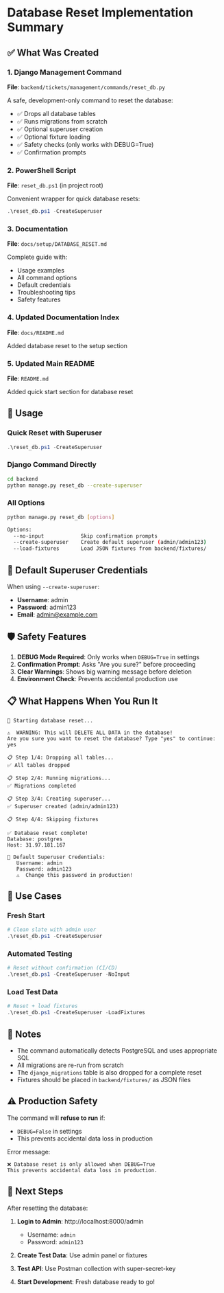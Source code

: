 # Database Reset Implementation Summary

## ✅ What Was Created

### 1. Django Management Command

**File**: `backend/tickets/management/commands/reset_db.py`

A safe, development-only command to reset the database:

- ✅ Drops all database tables
- ✅ Runs migrations from scratch
- ✅ Optional superuser creation
- ✅ Optional fixture loading
- ✅ Safety checks (only works with DEBUG=True)
- ✅ Confirmation prompts

### 2. PowerShell Script

**File**: `reset_db.ps1` (in project root)

Convenient wrapper for quick database resets:

```powershell
.\reset_db.ps1 -CreateSuperuser
```

### 3. Documentation

**File**: `docs/setup/DATABASE_RESET.md`

Complete guide with:

- Usage examples
- All command options
- Default credentials
- Troubleshooting tips
- Safety features

### 4. Updated Documentation Index

**File**: `docs/README.md`

Added database reset to the setup section

### 5. Updated Main README

**File**: `README.md`

Added quick start section for database reset

## 🚀 Usage

### Quick Reset with Superuser

```powershell
.\reset_db.ps1 -CreateSuperuser
```

### Django Command Directly

```bash
cd backend
python manage.py reset_db --create-superuser
```

### All Options

```bash
python manage.py reset_db [options]

Options:
  --no-input            Skip confirmation prompts
  --create-superuser    Create default superuser (admin/admin123)
  --load-fixtures       Load JSON fixtures from backend/fixtures/
```

## 🔐 Default Superuser Credentials

When using `--create-superuser`:

- **Username**: admin
- **Password**: admin123
- **Email**: admin@example.com

## 🛡️ Safety Features

1. **DEBUG Mode Required**: Only works when `DEBUG=True` in settings
2. **Confirmation Prompt**: Asks "Are you sure?" before proceeding
3. **Clear Warnings**: Shows big warning message before deletion
4. **Environment Check**: Prevents accidental production use

## 📋 What Happens When You Run It

```
🔄 Starting database reset...

⚠️  WARNING: This will DELETE ALL DATA in the database!
Are you sure you want to reset the database? Type "yes" to continue: yes

📋 Step 1/4: Dropping all tables...
✅ All tables dropped

📋 Step 2/4: Running migrations...
✅ Migrations completed

📋 Step 3/4: Creating superuser...
✅ Superuser created (admin/admin123)

📋 Step 4/4: Skipping fixtures

✅ Database reset complete!
Database: postgres
Host: 31.97.181.167

🔐 Default Superuser Credentials:
   Username: admin
   Password: admin123
   ⚠️  Change this password in production!
```

## 🎯 Use Cases

### Fresh Start

```powershell
# Clean slate with admin user
.\reset_db.ps1 -CreateSuperuser
```

### Automated Testing

```powershell
# Reset without confirmation (CI/CD)
.\reset_db.ps1 -CreateSuperuser -NoInput
```

### Load Test Data

```powershell
# Reset + load fixtures
.\reset_db.ps1 -CreateSuperuser -LoadFixtures
```

## 📝 Notes

- The command automatically detects PostgreSQL and uses appropriate SQL
- All migrations are re-run from scratch
- The `django_migrations` table is also dropped for a complete reset
- Fixtures should be placed in `backend/fixtures/` as JSON files

## ⚠️ Production Safety

The command will **refuse to run** if:

- `DEBUG=False` in settings
- This prevents accidental data loss in production

Error message:

```
❌ Database reset is only allowed when DEBUG=True
This prevents accidental data loss in production.
```

## 🔄 Next Steps

After resetting the database:

1. **Login to Admin**: http://localhost:8000/admin

   - Username: `admin`
   - Password: `admin123`

2. **Create Test Data**: Use admin panel or fixtures

3. **Test API**: Use Postman collection with super-secret-key

4. **Start Development**: Fresh database ready to go!
